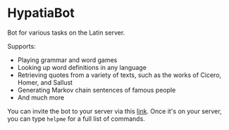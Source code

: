 # HypatiaBot

Bot for various tasks on the Latin server.

Supports: 
- Playing grammar and word games
- Looking up word definitions in any language
- Retrieving quotes from a variety of texts, such as the works of Cicero, Homer, and Sallust
- Generating Markov chain sentences of famous people
- And much more

You can invite the bot to your server via this [link](https://discord.com/api/oauth2/authorize?client_id=582435889129586688&permissions=0&scope=bot). Once it's on your server, you can type `helpme` for a full list of commands.
